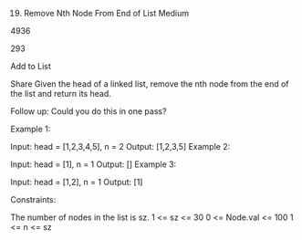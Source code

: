 19. Remove Nth Node From End of List
    Medium

4936

293

Add to List

Share
Given the head of a linked list, remove the nth node from the end of the list and return its head.

Follow up: Could you do this in one pass?

Example 1:

Input: head = [1,2,3,4,5], n = 2
Output: [1,2,3,5]
Example 2:

Input: head = [1], n = 1
Output: []
Example 3:

Input: head = [1,2], n = 1
Output: [1]

Constraints:

The number of nodes in the list is sz.
1 <= sz <= 30
0 <= Node.val <= 100
1 <= n <= sz
